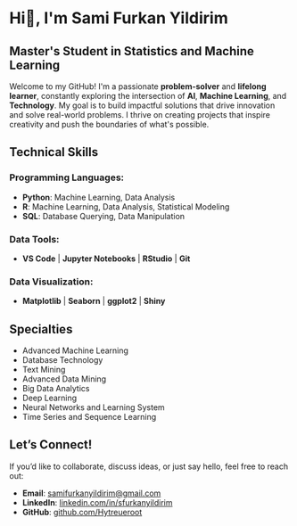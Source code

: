 # Hi👋, I'm **Sami Furkan Yildirim**
## Master's Student in Statistics and Machine Learning

Welcome to my GitHub! I'm a passionate **problem-solver** and **lifelong learner**, constantly exploring the intersection of **AI**, **Machine Learning**, and **Technology**. My goal is to build impactful solutions that drive innovation and solve real-world problems. I thrive on creating projects that inspire creativity and push the boundaries of what's possible.

## **Technical Skills**
### **Programming Languages**:
- **Python**: Machine Learning, Data Analysis
- **R**: Machine Learning, Data Analysis, Statistical Modeling
- **SQL**: Database Querying, Data Manipulation
### **Data Tools**:
- **VS Code** | **Jupyter Notebooks** | **RStudio** | **Git**  
### **Data Visualization**:
- **Matplotlib** | **Seaborn** | **ggplot2** | **Shiny**  

## **Specialties**
- Advanced Machine Learning
- Database Technology
- Text Mining
- Advanced Data Mining
- Big Data Analytics
- Deep Learning
- Neural Networks and Learning System 
- Time Series and Sequence Learning
 
## **Let’s Connect!**
If you’d like to collaborate, discuss ideas, or just say hello, feel free to reach out:
- **Email**: [samifurkanyildirim@gmail.com](mailto:samifurkanyildirim@gmail.com)  
- **LinkedIn**: [linkedin.com/in/sfurkanyildirim](https://www.linkedin.com/in/sfurkanyildirim/)  
- **GitHub**: [github.com/Hytreueroot](https://github.com/Hytreueroot)  
